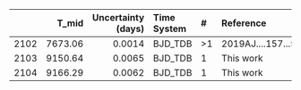 |      |   T_mid |   Uncertainty (days) | Time System   | #   | Reference           |
|-----:|--------:|---------------------:|:--------------|:----|:--------------------|
| 2102 | 7673.06 |               0.0014 | BJD_TDB       | >1  | 2019AJ....157...55H |
| 2103 | 9150.64 |               0.0065 | BJD_TDB       | 1   | This work           |
| 2104 | 9166.29 |               0.0062 | BJD_TDB       | 1   | This work           |